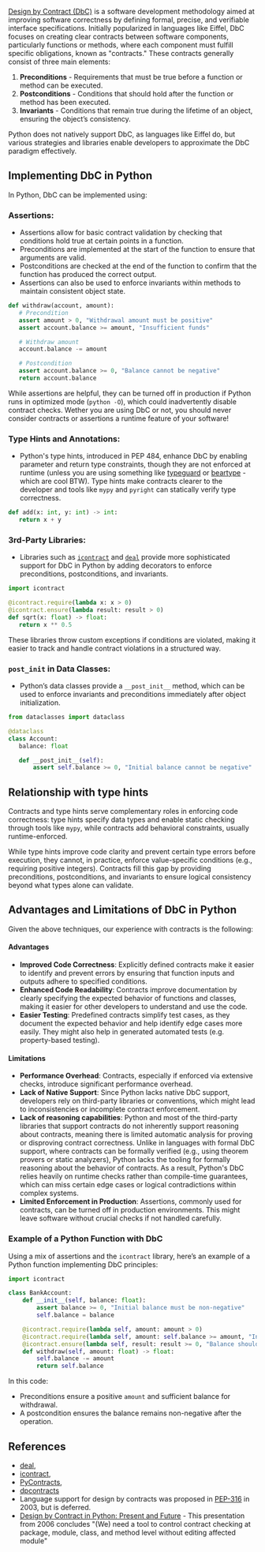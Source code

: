 [Design by Contract (DbC)](https://en.wikipedia.org/wiki/Design_by_contract) is a software development methodology aimed at improving software correctness by defining formal, precise, and verifiable interface specifications. Initially popularized in languages like Eiffel, DbC focuses on creating clear contracts between software components, particularly functions or methods, where each component must fulfill specific obligations, known as "contracts." These contracts generally consist of three main elements:

1. **Preconditions** - Requirements that must be true before a function or method can be executed.
2. **Postconditions** - Conditions that should hold after the function or method has been executed.
3. **Invariants** - Conditions that remain true during the lifetime of an object, ensuring the object’s consistency.

Python does not natively support DbC, as languages like Eiffel do, but various strategies and libraries enable developers to approximate the DbC paradigm effectively.

## Implementing DbC in Python

In Python, DbC can be implemented using:

### Assertions:

- Assertions allow for basic contract validation by checking that conditions hold true at certain points in a function.
- Preconditions are implemented at the start of the function to ensure that arguments are valid.
- Postconditions are checked at the end of the function to confirm that the function has produced the correct output.
- Assertions can also be used to enforce invariants within methods to maintain consistent object state.

```python
def withdraw(account, amount):
   # Precondition
   assert amount > 0, "Withdrawal amount must be positive"
   assert account.balance >= amount, "Insufficient funds"

   # Withdraw amount
   account.balance -= amount

   # Postcondition
   assert account.balance >= 0, "Balance cannot be negative"
   return account.balance
```

While assertions are helpful, they can be turned off in production if Python runs in optimized mode (`python -O`), which could inadvertently disable contract checks. Wether you are using DbC or not, you should never consider contracts or assertions a runtime feature of your software!

### Type Hints and Annotations:

- Python's type hints, introduced in PEP 484, enhance DbC by enabling parameter and return type constraints, though they are not enforced at runtime (unless you are using something like [typeguard](https://github.com/agronholm/typeguard) or [beartype](https://github.com/beartype/beartype) - which are cool BTW). Type hints make contracts clearer to the developer and tools like `mypy` and `pyright` can statically verify type correctness.

```python
def add(x: int, y: int) -> int:
   return x + y
```

### 3rd-Party Libraries:

- Libraries such as [`icontract`](https://pypi.org/project/icontract/) and [`deal`](https://pypi.org/project/deal/) provide more sophisticated support for DbC in Python by adding decorators to enforce preconditions, postconditions, and invariants.

```python
import icontract

@icontract.require(lambda x: x > 0)
@icontract.ensure(lambda result: result > 0)
def sqrt(x: float) -> float:
   return x ** 0.5
```

These libraries throw custom exceptions if conditions are violated, making it easier to track and handle contract violations in a structured way.

### `post_init` in Data Classes:

- Python’s data classes provide a `__post_init__` method, which can be used to enforce invariants and preconditions immediately after object initialization.

```python
from dataclasses import dataclass

@dataclass
class Account:
   balance: float

   def __post_init__(self):
       assert self.balance >= 0, "Initial balance cannot be negative"
   ```

## Relationship with type hints

Contracts and type hints serve complementary roles in enforcing code correctness: type hints specify data types and enable static checking through tools like `mypy`, while contracts add behavioral constraints, usually runtime-enforced.

While type hints improve code clarity and prevent certain type errors before execution, they cannot, in practice, enforce value-specific conditions (e.g., requiring positive integers). Contracts fill this gap by providing preconditions, postconditions, and invariants to ensure logical consistency beyond what types alone can validate.

## Advantages and Limitations of DbC in Python

Given the above techniques, our experience with contracts is the following:

#### Advantages
- **Improved Code Correctness**: Explicitly defined contracts make it easier to identify and prevent errors by ensuring that function inputs and outputs adhere to specified conditions.
- **Enhanced Code Readability**: Contracts improve documentation by clearly specifying the expected behavior of functions and classes, making it easier for other developers to understand and use the code.
- **Easier Testing**: Predefined contracts simplify test cases, as they document the expected behavior and help identify edge cases more easily. They might also help in generated automated tests (e.g. property-based testing).

#### Limitations
- **Performance Overhead**: Contracts, especially if enforced via extensive checks, introduce significant performance overhead.
- **Lack of Native Support**: Since Python lacks native DbC support, developers rely on third-party libraries or conventions, which might lead to inconsistencies or incomplete contract enforcement.
- **Lack of reasoning capabilities**: Python and most of the third-party libraries that support contracts do not inherently support reasoning about contracts, meaning there is limited automatic analysis for proving or disproving contract correctness. Unlike in languages with formal DbC support, where contracts can be formally verified (e.g., using theorem provers or static analyzers), Python lacks the tooling for formally reasoning about the behavior of contracts. As a result, Python's DbC relies heavily on runtime checks rather than compile-time guarantees, which can miss certain edge cases or logical contradictions within complex systems.
- **Limited Enforcement in Production**: Assertions, commonly used for contracts, can be turned off in production environments. This might leave software without crucial checks if not handled carefully.

### Example of a Python Function with DbC

Using a mix of assertions and the `icontract` library, here’s an example of a Python function implementing DbC principles:

```python
import icontract

class BankAccount:
    def __init__(self, balance: float):
        assert balance >= 0, "Initial balance must be non-negative"
        self.balance = balance

    @icontract.require(lambda self, amount: amount > 0)
    @icontract.require(lambda self, amount: self.balance >= amount, "Insufficient balance")
    @icontract.ensure(lambda self, result: result >= 0, "Balance should be non-negative")
    def withdraw(self, amount: float) -> float:
        self.balance -= amount
        return self.balance
```

In this code:
- Preconditions ensure a positive `amount` and sufficient balance for withdrawal.
- A postcondition ensures the balance remains non-negative after the operation.

## References

- [deal](https://github.com/life4/deal),
- [icontract](https://pypi.org/project/icontract/),
- [PyContracts](https://pypi.org/project/PyContracts/),
- [dpcontracts](https://pypi.org/project/dpcontracts/)
- Language support for design by contracts was proposed in [PEP-316](https://peps.python.org/pep-0316/) in 2003, but is deferred.
- [Design by Contract in Python: Present and Future](https://indico.cern.ch/event/44/contributions/1942565/attachments/940379/1333607/presentation.pdf) - This presentation from 2006 concludes "(We) need a tool to control contract checking at package, module, class, and method level without editing affected module"
